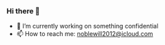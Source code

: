 ### Hi there 👋


- 🔭 I’m currently working on something confidential 
- 📫 How to reach me: noblewill2012@icloud.com
